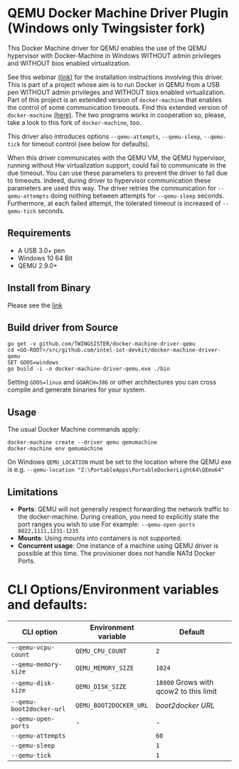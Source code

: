 # QEMU Docker Machine Driver Plugin (Windows only Twingsister fork)
This Docker Machine driver for QEMU enables the use of the QEMU hypervisor with Docker-Machine in Windows WITHOUT admin privileges and WITHOUT bios enabled virtualization.

See this webinar [(link)](https://github.com/tobedone) for the installation instructions involving this driver. This is part of a  project whose aim
is to run Docker in QEMU from a USB pen WITHOUT admin privileges and WITHOUT bios enabled virtualization. Part of this project is an extended version of `docker-machine` that enables the control of some communication timeouts. Find this extended version of `docker-machine` [(here)](https://github.com/TWINGSISTER/machine). The two programs works in cooperation so, please, take a look to this fork of `docker-machine`, too. 

This driver also introduces  options `--qemu-attempts`, `--qemu-sleep`, `--qemu-tick` for timeout control (see below for defaults). 

When this driver  communicates with the QEMU VM, the QEMU hypervisor, running without Hw virtualization support, could fail to communicate in the due timeout. You can use these parameters to prevent the driver to fail due to timeouts. Indeed, during driver to hypervisor communication these parameters are used this way. The driver retries the communication for `--qemu-attempts` doing nothing between attempts for `--qemu-sleep` seconds. Furthermore, at each failed attempt, the tolerated timeout is increased of `--qemu-tick` seconds.
## Requirements
* A USB 3.0+ pen
* Windows 10 64 Bit
* QEMU 2.9.0+

## Install from Binary
Please see the [link](https://github.com/tobedone)

## Build driver from Source
```
go get -v github.com/TWINGSISTER/docker-machine-driver-qemu
cd <GO-ROOT>/src/github.com/intel-iot-devkit/docker-machine-driver-qemu
SET GOOS=windows 
go build -i -o docker-machine-driver-qemu.exe ./bin
```
Setting ``GOOS=linux`` and ``GOARCH=386``  or other architectures you can cross compile and generate binaries for your system.

## Usage
The usual Docker Machine commands apply:
```
docker-machine create --driver qemu qemumachine
docker-machine env qemumachine
```
On Windows `QEMU_LOCATION` must be set to the location where the QEMU exe is e.g. 
``--qemu-location "Z:\PortableApps\PortableDockerLight64\QEmu64"``
## Limitations
* **Ports**: QEMU will not generally respect forwarding the network traffic to the docker-machine.
During creation, you need to explicitly state the port ranges you wish to use
For example:
``` --qemu-open-ports 8022,1111,1231-1235 ```
* **Mounts**: Using mounts into containers is not supported.
* **Concurrent usage**: One instance of a machine using QEMU driver is possible at this time. The provisioner does not handle NATd Docker Ports.


# CLI Options/Environment variables and defaults:

| CLI option                        | Environment variable   | Default                                |
|-----------------------------------|------------------------|----------------------------------------|
| `--qemu-vcpu-count`               | `QEMU_CPU_COUNT`       | `2`                                    |
| `--qemu-memory-size`              | `QEMU_MEMORY_SIZE`     | `1024`                                 |
| `--qemu-disk-size`                | `QEMU_DISK_SIZE`       | `18000` Grows with qcow2 to this limit |
| `--qemu-boot2docker-url`          | `QEMU_BOOT2DOCKER_URL` | *boot2docker URL*                      |
| `--qemu-open-ports`               | -                      | -                                      |
| `--qemu-attempts`                 |                        | `60`   |
| `--qemu-sleep`                    |                        | `1`   |
| `--qemu-tick`                     |                        | `1`  |